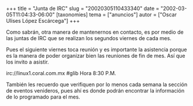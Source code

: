 +++
title = "Junta de IRC"
slug = "20020305110433340"
date = "2002-03-05T11:04:33-06:00"
[taxonomies]
tema = ["anuncios"]
autor = ["Oscar Ulises López Escárcega"]
+++

Como sabrán, otra manera de mantenernos en contacto, es por medio de las
juntas de IRC que se realizan los segundos viernes de cada mes.

<!-- more -->
Pues el siguiente viernes toca reunión y es importante la asistencia
porque es la manera de poder organizar bien las reuniones de fin de mes.
Así que los invito a asistir.

irc://linux1.coral.com.mx #glib
Hora 8:30 P.M.

También les recuerdo que verifiquen por lo menos cada semana la sección
de eventos venideros, pues ahí es donde podrán encontrar la información
de lo programado para el mes.
